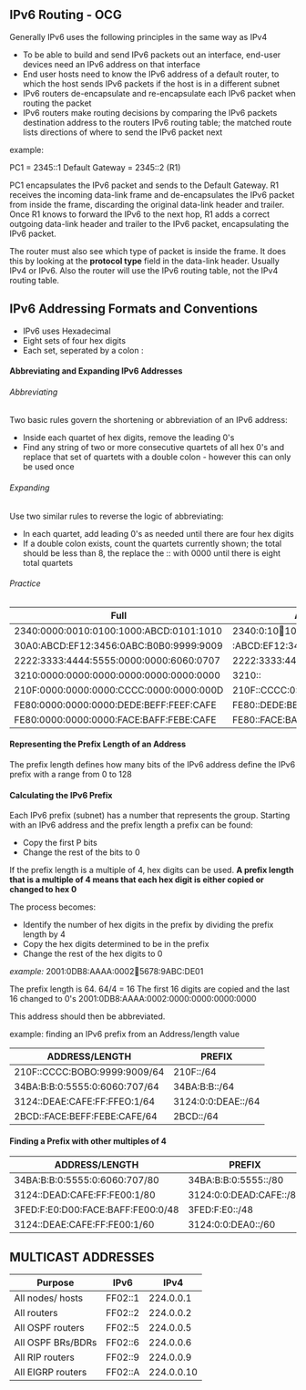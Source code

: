 ## IPv6 Routing - OCG

Generally IPv6 uses the following principles in the same way as IPv4

- To be able to build and send IPv6 packets out an interface, end-user devices need an IPv6 address on that interface
- End user hosts need to know the IPv6 address of a default router, to which the host sends IPv6 packets if the host is in a different subnet
- IPv6 routers de-encapsulate and re-encapsulate each IPv6 packet when routing the packet
- IPv6 routers make routing decisions by comparing the IPv6 packets destination address to the routers IPv6 routing table; the matched route lists directions of where to send the IPv6 packet next

example:

PC1             = 2345::1
Default Gateway = 2345::2 (R1)

PC1 encapsulates the IPv6 packet and sends to the Default Gateway. R1 receives the incoming data-link frame and de-encapsulates the IPv6 packet from inside the frame, discarding the original data-link header and trailer. Once R1 knows to forward the IPv6 to the next hop, R1 adds a correct outgoing data-link header and trailer to the IPv6 packet, encapsulating the IPv6 packet.

The router must also see which type of packet is inside the frame. It does this by looking at the **protocol type** field in the data-link header. Usually IPv4 or IPv6. Also the router will use the IPv6 routing table, not the IPv4 routing table. 

## IPv6 Addressing Formats and Conventions

* IPv6 uses Hexadecimal
* Eight sets of four hex digits
* Each set, seperated by a colon :

#### Abbreviating and Expanding IPv6 Addresses


###### Abbreviating

Two basic rules govern the shortening or abbreviation of an IPv6 address:

* Inside each quartet of hex digits, remove the leading 0's
* Find any string of two or more consecutive quartets of all hex 0's and replace that set of quartets with a double colon - however this can only be used once

###### Expanding

Use two similar rules to reverse the logic of abbreviating:

* In each quartet, add leading 0's as needed until there are four hex digits
* If a double colon exists, count the quartets currently shown; the total should be less than 8, the replace the :: with 0000 until there is eight total quartets

###### Practice

|Full                                   |Abbreviated                        |
|---------------------------------------|-----------------------------------|
|2340:0000:0010:0100:1000:ABCD:0101:1010|  2340:0:10:100:1000:ABCD:101:1010 |
|30A0:ABCD:EF12:3456:0ABC:B0B0:9999:9009|:ABCD:EF12:3456:ABC:B0B0:9999:9009 |
|2222:3333:4444:5555:0000:0000:6060:0707|  2222:3333:4444:5555::6060:707    |
|3210:0000:0000:0000:0000:0000:0000:0000|  3210::                           |
|210F:0000:0000:0000:CCCC:0000:0000:000D|210F::CCCC:0:0:D                 |34BA:000B:000B:0000:0000:0000:0000:0020|  34BA:B:B::20                     |
|FE80:0000:0000:0000:DEDE:BEFF:FEEF:CAFE|  FE80::DEDE:BEFF:FEEF:CAFE        |
|FE80:0000:0000:0000:FACE:BAFF:FEBE:CAFE|  FE80::FACE:BAFF:FEBE:CAFE        |

#### Representing the Prefix Length of an Address

The prefix length defines how many bits of the IPv6 address define the IPv6 prefix with a range from 0 to 128

#### Calculating the IPv6 Prefix

Each IPv6 prefix (subnet) has a number that represents the group. Starting with an IPv6 address and the prefix length a prefix can be found:
- Copy the first P bits
- Change the rest of the bits to 0

If the prefix length is a multiple of 4, hex digits can be used. **A prefix length that is a multiple of 4 means that each hex digit is either copied or changed to hex 0**

The process becomes:

- Identify the number of hex digits in the prefix by dividing the prefix length by 4
- Copy the hex digits determined to be in the prefix
- Change the rest of the hex digits to 0

*example:*
2001:0DB8:AAAA:0002:1234:5678:9ABC:DE01

The prefix length is 64. 64/4 = 16
The first 16 digits are copied and the last 16 changed to 0's
2001:0DB8:AAAA:0002:0000:0000:0000:0000

This address should then be abbreviated.

example: finding an IPv6 prefix from an Address/length value

| ADDRESS/LENGTH               | PREFIX             |
|------------------------------|--------------------|
| 210F::CCCC:BOBO:9999:9009/64 | 210F::/64          |
| 34BA:B:B:0:5555:0:6060:707/64| 34BA:B:B::/64      |
| 3124::DEAE:CAFE:FF:FFEO:1/64 | 3124:0:0:DEAE::/64 |
| 2BCD::FACE:BEFF:FEBE:CAFE/64 | 2BCD::/64          |

#### Finding a Prefix with other multiples of 4


| ADDRESS/LENGTH                    | PREFIX                  |
|-----------------------------------|-------------------------|
| 34BA:B:B:0:5555:0:6060:707/80     | 34BA:B:B:0:5555::/80    |
| 3124::DEAD:CAFE:FF:FE00:1/80      | 3124:0:0:DEAD:CAFE::/80 |
| 3FED:F:E0:D00:FACE:BAFF:FE00:0/48 | 3FED:F:E0::/48          |
| 3124::DEAE:CAFE:FF:FE00:1/60      | 3124:0:0:DEA0::/60      |


## MULTICAST ADDRESSES

| Purpose           | IPv6    | IPv4       |
|-------------------|---------|------------|
| All nodes/ hosts  | FF02::1 | 224.0.0.1  |
| All routers       | FF02::2 | 224.0.0.2  |
| All OSPF routers  | FF02::5 | 224.0.0.5  |
| All OSPF BRs/BDRs | FF02::6 | 224.0.0.6  |
| All RIP routers   | FF02::9 | 224.0.0.9  |
| All EIGRP routers | FF02::A | 224.0.0.10 |

